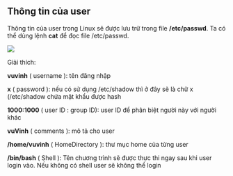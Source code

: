 ## Thông tin của user

Thông tin của user trong Linux sẽ được lưu trữ trong file **/etc/passwd**. Ta có thể dùng lệnh **cat** để đọc file /etc/passwd.

<img src="https://github.com/vinhvt2704/Images/blob/master/passwd.PNG">

Giải thích:

**vuvinh** ( username ): tên đăng nhập

**x** ( password ): nếu có sử dụng /etc/shadow thì ở đây sẽ là chữ x (/etc/shadow chứa mật khẩu được hash

**1000:1000** ( user ID : group ID): user ID để phân biệt người này với người khác

**vuVinh** ( comments ): mô tả cho user

**/home/vuvinh** ( HomeDirectory ): thư mục home của từng user

**/bin/bash** ( Shell ): Tên chương trình sẽ được thực thi ngay sau khi user login vào. Nếu không có shell user sẽ không thể login
